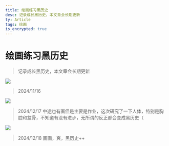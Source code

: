 ```yaml
---
title: 绘画练习黑历史
desc: 记录成长黑历史，本文章会长期更新
ty: Article
tags: 绘画
is_encrypted: true
---
```


# 绘画练习黑历史

> 记录成长黑历史，本文章会长期更新

![](https://oss.443eb9.dev/islandsmedia/22/20241116.png)

> 2024/11/16

![](https://oss.443eb9.dev/islandsmedia/22/20241216.png)

> 2024/12/17 中途也有画但是主要是作业，这次研究了一下人体，特别是胸腔和盆骨，不知道有没有进步，无所谓的反正都会变成黑历史（

![](https://oss.443eb9.dev/islandsmedia/22/20241218.png)

> 2024/12/18 画画，爽，黑历史++
